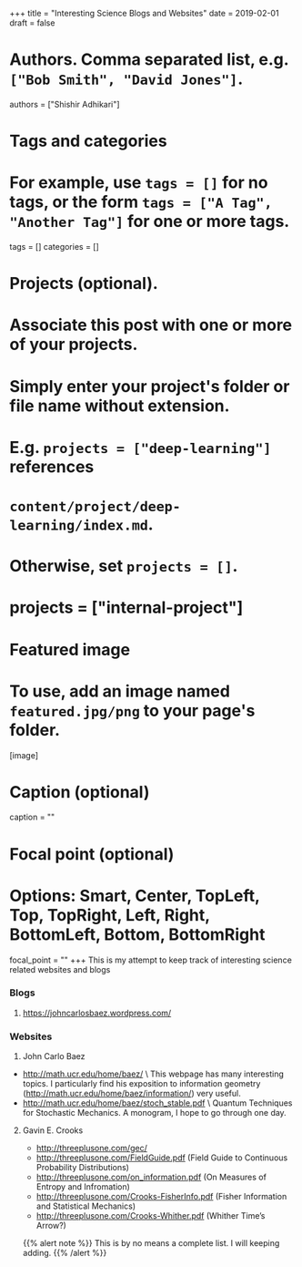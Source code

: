 +++
title = "Interesting Science Blogs and Websites"
date = 2019-02-01
draft = false

# Authors. Comma separated list, e.g. `["Bob Smith", "David Jones"]`.
authors = ["Shishir Adhikari"]

# Tags and categories
# For example, use `tags = []` for no tags, or the form `tags = ["A Tag", "Another Tag"]` for one or more tags.
tags = []
categories = []

# Projects (optional).
#   Associate this post with one or more of your projects.
#   Simply enter your project's folder or file name without extension.
#   E.g. `projects = ["deep-learning"]` references
#   `content/project/deep-learning/index.md`.
#   Otherwise, set `projects = []`.
# projects = ["internal-project"]

# Featured image
# To use, add an image named `featured.jpg/png` to your page's folder.
[image]
  # Caption (optional)
  caption = ""

  # Focal point (optional)
  # Options: Smart, Center, TopLeft, Top, TopRight, Left, Right, BottomLeft, Bottom, BottomRight
  focal_point = ""
+++
This is my attempt to keep track of interesting science related websites and blogs
### Blogs
1. https://johncarlosbaez.wordpress.com/

### Websites
1. John Carlo Baez
  * http://math.ucr.edu/home/baez/ \\
    This webpage has many interesting topics. I particularly find his exposition to information geometry (http://math.ucr.edu/home/baez/information/) very useful.
  * http://math.ucr.edu/home/baez/stoch_stable.pdf \\
    Quantum Techniques for Stochastic Mechanics. A monogram, I hope to go through one day.
2. Gavin E. Crooks
    * http://threeplusone.com/gec/
    * http://threeplusone.com/FieldGuide.pdf (Field Guide to Continuous Probability Distributions)
    * http://threeplusone.com/on_information.pdf (On Measures of Entropy and Infromation)
    * http://threeplusone.com/Crooks-FisherInfo.pdf (Fisher Information and Statistical Mechanics)
    * http://threeplusone.com/Crooks-Whither.pdf (Whither Time’s Arrow?)

    {{% alert note %}}
    This is by no means a complete list. I will keeping adding.
    {{% /alert %}}
